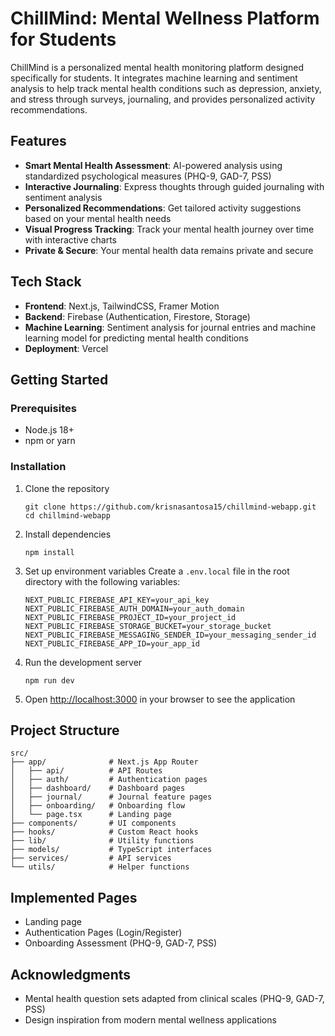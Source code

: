 # ChillMind: Mental Wellness Platform for Students

ChillMind is a personalized mental health monitoring platform designed specifically for students. It integrates machine learning and sentiment analysis to help track mental health conditions such as depression, anxiety, and stress through surveys, journaling, and provides personalized activity recommendations.

## Features

- **Smart Mental Health Assessment**: AI-powered analysis using standardized psychological measures (PHQ-9, GAD-7, PSS)
- **Interactive Journaling**: Express thoughts through guided journaling with sentiment analysis 
- **Personalized Recommendations**: Get tailored activity suggestions based on your mental health needs
- **Visual Progress Tracking**: Track your mental health journey over time with interactive charts
- **Private & Secure**: Your mental health data remains private and secure

## Tech Stack

- **Frontend**: Next.js, TailwindCSS, Framer Motion
- **Backend**: Firebase (Authentication, Firestore, Storage)
- **Machine Learning**: Sentiment analysis for journal entries and machine learning model for predicting mental health conditions
- **Deployment**: Vercel

## Getting Started

### Prerequisites

- Node.js 18+ 
- npm or yarn

### Installation

1. Clone the repository
   ```
   git clone https://github.com/krisnasantosa15/chillmind-webapp.git
   cd chillmind-webapp
   ```

2. Install dependencies
   ```
   npm install
   ```

3. Set up environment variables
   Create a `.env.local` file in the root directory with the following variables:
   ```
   NEXT_PUBLIC_FIREBASE_API_KEY=your_api_key
   NEXT_PUBLIC_FIREBASE_AUTH_DOMAIN=your_auth_domain
   NEXT_PUBLIC_FIREBASE_PROJECT_ID=your_project_id
   NEXT_PUBLIC_FIREBASE_STORAGE_BUCKET=your_storage_bucket
   NEXT_PUBLIC_FIREBASE_MESSAGING_SENDER_ID=your_messaging_sender_id
   NEXT_PUBLIC_FIREBASE_APP_ID=your_app_id
   ```

4. Run the development server
   ```
   npm run dev
   ```

5. Open [http://localhost:3000](http://localhost:3000) in your browser to see the application

## Project Structure

```
src/
├── app/              # Next.js App Router
│   ├── api/          # API Routes
│   ├── auth/         # Authentication pages
│   ├── dashboard/    # Dashboard pages
│   ├── journal/      # Journal feature pages
│   ├── onboarding/   # Onboarding flow
│   └── page.tsx      # Landing page
├── components/       # UI components
├── hooks/            # Custom React hooks
├── lib/              # Utility functions
├── models/           # TypeScript interfaces
├── services/         # API services
└── utils/            # Helper functions
```

## Implemented Pages

- Landing page
- Authentication Pages (Login/Register)
- Onboarding Assessment (PHQ-9, GAD-7, PSS)

## Acknowledgments

- Mental health question sets adapted from clinical scales (PHQ-9, GAD-7, PSS)
- Design inspiration from modern mental wellness applications
